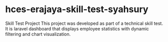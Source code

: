 # hces-erajaya-skill-test-syahsury
Skill Test Project This project was developed as part of a technical skill test. It is laravel dashboard that displays employee statistics with dynamic filtering and chart visualization.
